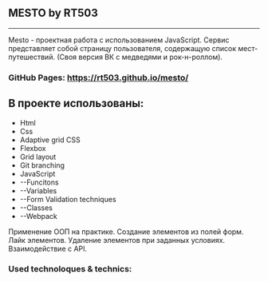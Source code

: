 ## MESTO by RT503
---
Mesto - проектная работа с использованием JavaScript. Сервис представляет собой страницу пользователя, содержащую список мест-путешествий.
(Своя версия ВК с медведями и рок-н-роллом).

### GitHub Pages: https://rt503.github.io/mesto/

## В проекте использованы: 

* Html
* Css
* Adaptive grid CSS
* Flexbox
* Grid layout
* Git branching
* JavaScript
* --Funcitons
* --Variables
* --Form Validation techniques
* --Classes
* --Webpack 

Применение ООП на практике. 
Создание элементов из полей форм.
Лайк элементов. Удаление элементов при заданных условиях.
Взаимодействие с API.


### Used technoloques & technics:



